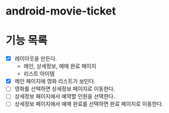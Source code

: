 # android-movie-ticket

# 기능 목록
- [x] 레이아웃을 만든다.
  - 메인, 상세정보, 예매 완료 페이지
  - 리스트 아이템
- [x] 메인 페이지에 영화 리스트가 보인다.
- [ ] 영화를 선택하면 상세정보 페이지로 이동한다.
- [ ] 상세정보 페이지에서 예약할 인원을 선택한다.
- [ ] 상세정보 페이지에서 예매 완료를 선택하면 완료 페이지로 이동한다.